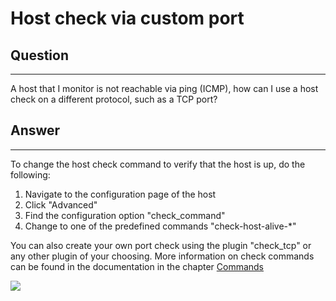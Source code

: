 # Host check via custom port

## Question

* * * * *

A host that I monitor is not reachable via ping (ICMP), how can I use a host check on a different protocol, such as a TCP port?

## Answer

* * * * *

To change the host check command to verify that the host is up, do the following:

1.  Navigate to the configuration page of the host
2.  Click "Advanced"
3.  Find the configuration option "check\_command"
4.  Change to one of the predefined commands "check-host-alive-\*"

You can also create your own port check using the plugin "check\_tcp" or any other plugin of your choosing. More information on check commands can be found in the documentation in the chapter [Commands](https://kb.op5.com/display/DOC/Main+objects)

![](attachments/19761781/20054192.png)

